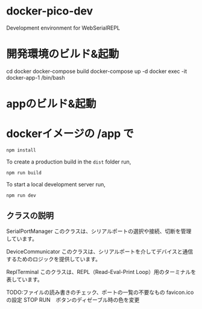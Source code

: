 # docker-pico-dev

Development environment for WebSerialREPL

# 開発環境のビルド&起動
cd docker
docker-compose build
docker-compose up -d
docker exec -it docker-app-1 /bin/bash

# appのビルド&起動
# dockerイメージの /app で
```sh
npm install
```

To create a production build in the `dist` folder run,
```sh
npm run build
```

To start a local development server run,
```sh
npm run dev
```

## クラスの説明
SerialPortManager
このクラスは、シリアルポートの選択や接続、切断を管理しています。

DeviceCommunicator
このクラスは、シリアルポートを介してデバイスと通信するためのロジックを提供しています。

ReplTerminal
このクラスは、REPL（Read-Eval-Print Loop）用のターミナルを表しています。

TODO:ファイルの読み書きのチェック、ポートの一覧の不要なもの
favicon.ico の設定
STOP RUN　ボタンのディゼーブル時の色を変更